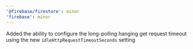 ```yaml
---
'@firebase/firestore': minor
'firebase': minor
---
```


Added the ability to configure the long-polling hanging get request timeout using the new `idleHttpRequestTimeoutSeconds` setting
